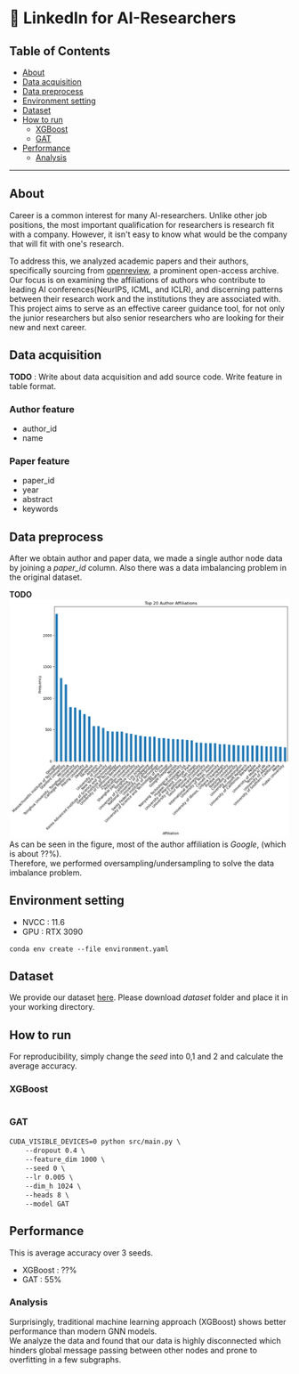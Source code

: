 # 🔗 LinkedIn for AI-Researchers
## Table of Contents
* [About](#about)
* [Data acquisition](#data-acquisition)
* [Data preprocess](#data-preprocess)
* [Environment setting](#environment-setting)
* [Dataset](#dataset)
* [How to run](#how-to-run)
    * [XGBoost](#xgboost)
    * [GAT](#gat)
* [Performance](#performance)
    * [Analysis](#analysis)
---

## About
Career is a common interest for many AI-researchers. Unlike other job positions, the most important qualification for researchers is research fit with a company. However, it isn't easy to know what would be the company that will fit with one's research. 

To address this, we analyzed academic papers and their authors, specifically sourcing from [openreview](https://openreview.net), a prominent open-access archive. Our focus is on examining the affiliations of authors who contribute to leading AI conferences(NeurIPS, ICML, and ICLR), and discerning patterns between their research work and the institutions they are associated with. This project aims to serve as an effective career guidance tool, for not only the junior researchers but also senior researchers who are looking for their new and next career.

## Data acquisition 
**TODO** : Write about data acquisition and add source code. Write feature in table format.

### Author feature
* author_id
* name
### Paper feature
* paper_id
* year
* abstract
* keywords

## Data preprocess
After we obtain author and paper data, we made a single author node data by joining a *paper_id* column.  Also there was a data imbalancing problem in the original dataset.   

**TODO** 
![Data imbalancing](./figs/affiliation.png)  
As can be seen in the figure, most of the author affiliation is *Google*, (which is about ??%).  
Therefore, we performed oversampling/undersampling to solve the data imbalance problem.

## Environment setting
* NVCC : 11.6
* GPU : RTX 3090
```
conda env create --file environment.yaml
```

## Dataset
We provide our dataset [here](https://drive.google.com/drive/folders/1kS5mJAHnnpPLVAxf5LwrOYpMn0Wdm8Im?usp=sharing). Please download *dataset* folder and place it in your working directory.

## How to run
For reproducibility, simply change the *seed* into 0,1 and 2 and calculate the average accuracy.
### XGBoost
```

```

### GAT
```
CUDA_VISIBLE_DEVICES=0 python src/main.py \
    --dropout 0.4 \
    --feature_dim 1000 \
    --seed 0 \
    --lr 0.005 \
    --dim_h 1024 \
    --heads 8 \
    --model GAT
```

## Performance
This is average accuracy over 3 seeds.
* XGBoost : ??%
* GAT : 55%

### Analysis
Surprisingly, traditional machine learning approach (XGBoost) shows better performance than modern GNN models.  
We analyze the data and found that our data is highly disconnected which hinders global message passing between other nodes and prone to overfitting in a few subgraphs.
